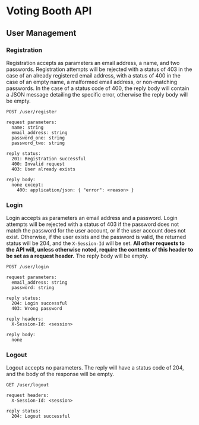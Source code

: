 # Voting Booth API

## User Management

### Registration

Registration accepts as parameters an email address, a name, and two passwords. Registration attempts will be rejected with a status of 403 in the case of an already registered email address, with a status of 400 in the case of an empty name, a malformed email address, or non-matching passwords. In the case of a status code of 400, the reply body will contain a JSON message detailing the specific error, otherwise the reply body will be empty.

```
POST /user/register

request parameters:
  name: string
  email_address: string
  password_one: string
  password_two: string

reply status:
  201: Registration successful
  400: Invalid request
  403: User already exists

reply body:
  none except:
    400: application/json: { "error": <reason> }
```

### Login

Login accepts as parameters an email address and a password. Login attempts will be rejected with a status of 403 if the password does not match the password for the user account, or if the user account does not exist. Otherwise, if the user exists and the password is valid, the returned status will be 204, and the `X-Session-Id` will be set. **All other requests to the API will, unless otherwise noted, require the contents of this header to be set as a request header.** The reply body will be empty.

```
POST /user/login

request parameters:
  email_address: string
  password: string

reply status:
  204: Login successful
  403: Wrong password

reply headers:
  X-Session-Id: <session>

reply body:
  none
```

### Logout

Logout accepts no parameters. The reply will have a status code of 204, and the body of the response will be empty.

```
GET /user/logout

request headers:
  X-Session-Id: <session>

reply status:
  204: Logout successful
```
